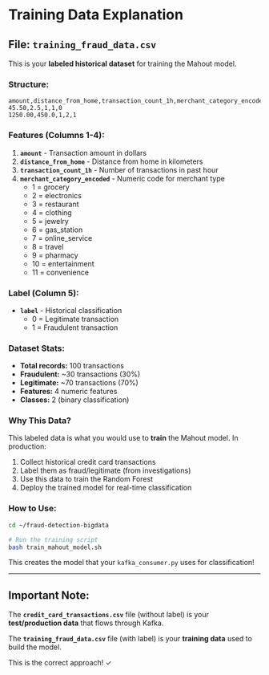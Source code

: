 # Training Data Explanation

## File: `training_fraud_data.csv`

This is your **labeled historical dataset** for training the Mahout model.

### Structure:

```
amount,distance_from_home,transaction_count_1h,merchant_category_encoded,label
45.50,2.5,1,1,0
1250.00,450.0,1,2,1
```

### Features (Columns 1-4):

1. **`amount`** - Transaction amount in dollars
2. **`distance_from_home`** - Distance from home in kilometers
3. **`transaction_count_1h`** - Number of transactions in past hour
4. **`merchant_category_encoded`** - Numeric code for merchant type
   - 1 = grocery
   - 2 = electronics
   - 3 = restaurant
   - 4 = clothing
   - 5 = jewelry
   - 6 = gas_station
   - 7 = online_service
   - 8 = travel
   - 9 = pharmacy
   - 10 = entertainment
   - 11 = convenience

### Label (Column 5):

- **`label`** - Historical classification
  - 0 = Legitimate transaction
  - 1 = Fraudulent transaction

### Dataset Stats:

- **Total records:** 100 transactions
- **Fraudulent:** ~30 transactions (30%)
- **Legitimate:** ~70 transactions (70%)
- **Features:** 4 numeric features
- **Classes:** 2 (binary classification)

### Why This Data?

This labeled data is what you would use to **train** the Mahout model. In production:
1. Collect historical credit card transactions
2. Label them as fraud/legitimate (from investigations)
3. Use this data to train the Random Forest
4. Deploy the trained model for real-time classification

### How to Use:

```bash
cd ~/fraud-detection-bigdata

# Run the training script
bash train_mahout_model.sh
```

This creates the model that your `kafka_consumer.py` uses for classification!

---

## Important Note:

The **`credit_card_transactions.csv`** file (without label) is your **test/production data** that flows through Kafka.

The **`training_fraud_data.csv`** file (with label) is your **training data** used to build the model.

This is the correct approach! ✓
